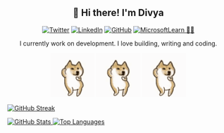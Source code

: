 <h2 align="center">👋 Hi there! I'm Divya</h2>

<div align="center">
  

[![Twitter](https://img.shields.io/badge/divyavadnere-000000?logo=x&logoColor=white)](https://x.com/DivyaVadnere)
[![LinkedIn](https://custom-icon-badges.demolab.com/badge/LinkedIn-0A66C2?logo=linkedin-white&logoColor=fff)](https://www.linkedin.com/in/divya-vadnere-a49692288/)
[![GitHub](https://img.shields.io/badge/-divyavadnere-181717?style=flat-square&logo=github&logoColor=white)](https://github.com/Doinggithub14)
[![MicrosoftLearn 👩‍💻](https://img.shields.io/badge/-divyavadnere-181717?style=flat-square&logo=Microsoft&logoColor=white)](https://learn.microsoft.com/en-us/users/divyavadnere-9824/achievements)



</div>

<p align="center">
 I currently work on development. I love building, writing and coding.
</p>

<p align="center">
  <img src="./doggo-doge.gif" alt="Doggo 1" width="100" />
  <img src="./doggo-doge.gif" alt="Doggo 2" width="100" />
  <img src="./doggo-doge.gif" alt="Doggo 3" width="100" />
</p>


<p align="left">
   <a href="https://github.com/Doinggithub14">
        <img alt="GitHub Streak" src="https://streak-stats.demolab.com?user=Doinggithub14&theme=radical&border_radius=2.5"/>
   </a>
</p>

<p align="left">
<a href="https://github.com/Doinggithub14">
        <img alt="GitHub Stats" src="https://readme-stats.warengonzaga.com/api?username=Doinggithub14&show_icons=true&count_private=true&theme=radical" width="400px"/>
</a>

<a href="https://github.com/Doinggithub14">
        <img alt="Top Languages" src="https://readme-stats.warengonzaga.com/api/top-langs?username=Doinggithub14&layout=compact&theme=radical" width="400px"/>
</a>
</p>
